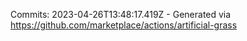 Commits: 2023-04-26T13:48:17.419Z - Generated via https://github.com/marketplace/actions/artificial-grass
<br>

